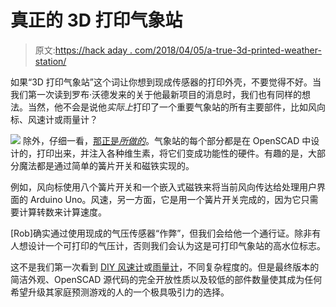# 真正的 3D 打印气象站

> 原文:[https://hack aday . com/2018/04/05/a-true-3d-printed-weather-station/](https://hackaday.com/2018/04/05/a-true-3d-printed-weather-station/)

如果“3D 打印气象站”这个词让你想到现成传感器的打印外壳，不要觉得不好。当我们第一次读到罗布·沃德发来的关于他最新项目的消息时，我们也有同样的想法。当然，他不会是说他*实际上*打印了一个重要气象站的所有主要部件，比如风向标、风速计或雨量计？

[![](../Images/77d5cc4d0987acd533967e63b98080e1.png)](https://hackaday.com/wp-content/uploads/2018/04/3dpweather_detail.jpg) 除外，仔细一看，[那正是*所做的*](https://www.thingiverse.com/thing:2849562)。气象站的每个部分都是在 OpenSCAD 中设计的，打印出来，并注入各种维生素，将它们变成功能性的硬件。有趣的是，大部分魔法都是通过简单的簧片开关和磁铁实现的。

例如，风向标使用八个簧片开关和一个嵌入式磁铁来将当前风向传达给处理用户界面的 Arduino Uno。风速，另一方面，它是用一个簧片开关完成的，因为它只需要计算转数来计算速度。

[Rob]确实通过使用现成的气压传感器“作弊”，但我们会给他一个通行证。除非有人想设计一个可打印的气压计，否则我们会认为这是可打印气象站的高水位标志。

这不是我们第一次看到 [DIY 风速计](https://hackaday.com/2016/02/07/another-use-for-old-hard-drive-parts-anemometer/)或[雨量计](https://hackaday.com/2017/07/31/low-cost-rain-gauge-looks-for-floods/)，不同复杂程度的。但是最终版本的简洁外观、OpenSCAD 源代码的完全开放性质以及较低的部件数量使其成为任何希望升级其家庭预测游戏的人的一个极具吸引力的选择。